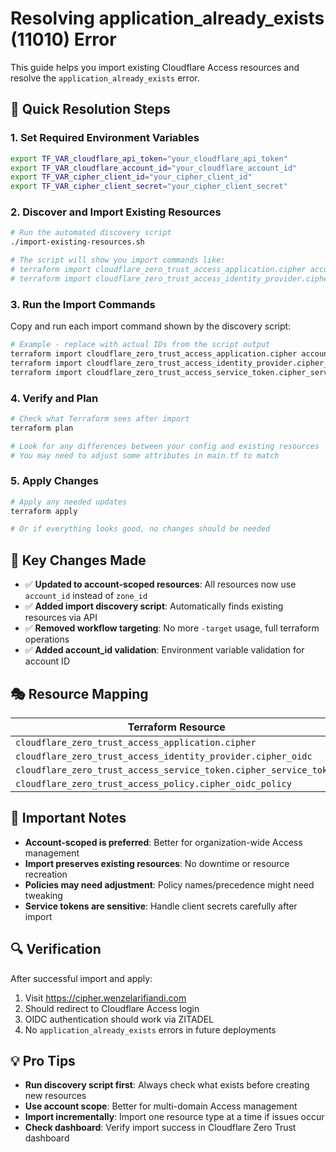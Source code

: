 # Resolving application_already_exists (11010) Error

This guide helps you import existing Cloudflare Access resources and resolve the `application_already_exists` error.

## 🎯 Quick Resolution Steps

### 1. Set Required Environment Variables

```bash
export TF_VAR_cloudflare_api_token="your_cloudflare_api_token"
export TF_VAR_cloudflare_account_id="your_cloudflare_account_id"
export TF_VAR_cipher_client_id="your_cipher_client_id"
export TF_VAR_cipher_client_secret="your_cipher_client_secret"
```

### 2. Discover and Import Existing Resources

```bash
# Run the automated discovery script
./import-existing-resources.sh

# The script will show you import commands like:
# terraform import cloudflare_zero_trust_access_application.cipher accounts/abc123/def456
# terraform import cloudflare_zero_trust_access_identity_provider.cipher_oidc accounts/abc123/ghi789
```

### 3. Run the Import Commands

Copy and run each import command shown by the discovery script:

```bash
# Example - replace with actual IDs from the script output
terraform import cloudflare_zero_trust_access_application.cipher accounts/<ACCOUNT_ID>/<APP_ID>
terraform import cloudflare_zero_trust_access_identity_provider.cipher_oidc accounts/<ACCOUNT_ID>/<IDP_ID>
terraform import cloudflare_zero_trust_access_service_token.cipher_service_token accounts/<ACCOUNT_ID>/<TOKEN_ID>
```

### 4. Verify and Plan

```bash
# Check what Terraform sees after import
terraform plan

# Look for any differences between your config and existing resources
# You may need to adjust some attributes in main.tf to match
```

### 5. Apply Changes

```bash
# Apply any needed updates
terraform apply

# Or if everything looks good, no changes should be needed
```

## 🔧 Key Changes Made

- ✅ **Updated to account-scoped resources**: All resources now use `account_id` instead of `zone_id`
- ✅ **Added import discovery script**: Automatically finds existing resources via API
- ✅ **Removed workflow targeting**: No more `-target` usage, full terraform operations
- ✅ **Added account_id validation**: Environment variable validation for account ID

## 🎭 Resource Mapping

| Terraform Resource                                                | Import Format                       |
| ----------------------------------------------------------------- | ----------------------------------- |
| `cloudflare_zero_trust_access_application.cipher`                 | `accounts/<ACCOUNT_ID>/<APP_ID>`    |
| `cloudflare_zero_trust_access_identity_provider.cipher_oidc`      | `accounts/<ACCOUNT_ID>/<IDP_ID>`    |
| `cloudflare_zero_trust_access_service_token.cipher_service_token` | `accounts/<ACCOUNT_ID>/<TOKEN_ID>`  |
| `cloudflare_zero_trust_access_policy.cipher_oidc_policy`          | `accounts/<ACCOUNT_ID>/<POLICY_ID>` |

## 🚨 Important Notes

- **Account-scoped is preferred**: Better for organization-wide Access management
- **Import preserves existing resources**: No downtime or resource recreation
- **Policies may need adjustment**: Policy names/precedence might need tweaking
- **Service tokens are sensitive**: Handle client secrets carefully after import

## 🔍 Verification

After successful import and apply:

1. Visit https://cipher.wenzelarifiandi.com
2. Should redirect to Cloudflare Access login
3. OIDC authentication should work via ZITADEL
4. No `application_already_exists` errors in future deployments

## 💡 Pro Tips

- **Run discovery script first**: Always check what exists before creating new resources
- **Use account scope**: Better for multi-domain Access management
- **Import incrementally**: Import one resource type at a time if issues occur
- **Check dashboard**: Verify import success in Cloudflare Zero Trust dashboard
